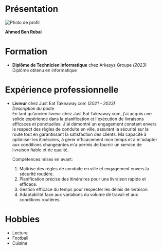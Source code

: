 # Présentation

![Photo de profil](https://www.bootformation.com/images/tssr_detail.png)

**Ahmed Ben Rebai**

# Formation

- **Diplôme de Technicien Informatique** chez Arkesys Groupe *(2023)*  
  Diplôme obtenu en informatique

# Expérience professionnelle

- **Livreur** chez Just Eat Takeaway.com *(2021 - 2023)*  
  _Description du poste_  
  En tant qu'ancien livreur chez Just Eat Takeaway.com, j'ai acquis une solide expérience dans la planification et l'exécution de livraisons efficaces et ponctuelles. J'ai démontré un engagement constant envers le respect des règles de conduite en ville, assurant la sécurité sur la route tout en garantissant la satisfaction des clients. Ma capacité à optimiser les itinéraires, à gérer efficacement mon temps et à m'adapter aux conditions changeantes m'a permis de fournir un service de livraison fiable et de qualité.

  Compétences mises en avant:
  1. Maîtrise des règles de conduite en ville et engagement envers la sécurité routière.
  2. Planification précise des itinéraires pour une livraison rapide et efficace.
  3. Gestion efficace du temps pour respecter les délais de livraison.
  4. Adaptabilité face aux variations du volume de travail et aux conditions routières.

# Hobbies

- Lecture
- Football
- Cuisine
